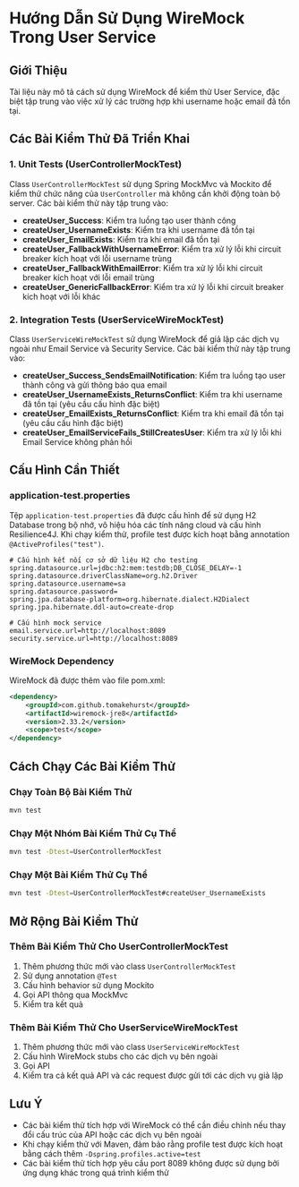 # Hướng Dẫn Sử Dụng WireMock Trong User Service

## Giới Thiệu

Tài liệu này mô tả cách sử dụng WireMock để kiểm thử User Service, đặc biệt tập trung vào việc xử lý các trường hợp khi username hoặc email đã tồn tại.

## Các Bài Kiểm Thử Đã Triển Khai

### 1. Unit Tests (UserControllerMockTest)

Class `UserControllerMockTest` sử dụng Spring MockMvc và Mockito để kiểm thử chức năng của `UserController` mà không cần khởi động toàn bộ server. Các bài kiểm thử này tập trung vào:

- **createUser_Success**: Kiểm tra luồng tạo user thành công
- **createUser_UsernameExists**: Kiểm tra khi username đã tồn tại
- **createUser_EmailExists**: Kiểm tra khi email đã tồn tại
- **createUser_FallbackWithUsernameError**: Kiểm tra xử lý lỗi khi circuit breaker kích hoạt với lỗi username trùng
- **createUser_FallbackWithEmailError**: Kiểm tra xử lý lỗi khi circuit breaker kích hoạt với lỗi email trùng
- **createUser_GenericFallbackError**: Kiểm tra xử lý lỗi khi circuit breaker kích hoạt với lỗi khác

### 2. Integration Tests (UserServiceWireMockTest)

Class `UserServiceWireMockTest` sử dụng WireMock để giả lập các dịch vụ ngoài như Email Service và Security Service. Các bài kiểm thử này tập trung vào:

- **createUser_Success_SendsEmailNotification**: Kiểm tra luồng tạo user thành công và gửi thông báo qua email
- **createUser_UsernameExists_ReturnsConflict**: Kiểm tra khi username đã tồn tại (yêu cầu cấu hình đặc biệt)
- **createUser_EmailExists_ReturnsConflict**: Kiểm tra khi email đã tồn tại (yêu cầu cấu hình đặc biệt)
- **createUser_EmailServiceFails_StillCreatesUser**: Kiểm tra xử lý lỗi khi Email Service không phản hồi

## Cấu Hình Cần Thiết

### application-test.properties

Tệp `application-test.properties` đã được cấu hình để sử dụng H2 Database trong bộ nhớ, vô hiệu hóa các tính năng cloud và cấu hình Resilience4J. Khi chạy kiểm thử, profile test được kích hoạt bằng annotation `@ActiveProfiles("test")`.

```properties
# Cấu hình kết nối cơ sở dữ liệu H2 cho testing
spring.datasource.url=jdbc:h2:mem:testdb;DB_CLOSE_DELAY=-1
spring.datasource.driverClassName=org.h2.Driver
spring.datasource.username=sa
spring.datasource.password=
spring.jpa.database-platform=org.hibernate.dialect.H2Dialect
spring.jpa.hibernate.ddl-auto=create-drop

# Cấu hình mock service
email.service.url=http://localhost:8089
security.service.url=http://localhost:8089
```

### WireMock Dependency

WireMock đã được thêm vào file pom.xml:

```xml
<dependency>
    <groupId>com.github.tomakehurst</groupId>
    <artifactId>wiremock-jre8</artifactId>
    <version>2.33.2</version>
    <scope>test</scope>
</dependency>
```

## Cách Chạy Các Bài Kiểm Thử

### Chạy Toàn Bộ Bài Kiểm Thử

```bash
mvn test
```

### Chạy Một Nhóm Bài Kiểm Thử Cụ Thể

```bash
mvn test -Dtest=UserControllerMockTest
```

### Chạy Một Bài Kiểm Thử Cụ Thể

```bash
mvn test -Dtest=UserControllerMockTest#createUser_UsernameExists
```

## Mở Rộng Bài Kiểm Thử

### Thêm Bài Kiểm Thử Cho UserControllerMockTest

1. Thêm phương thức mới vào class `UserControllerMockTest`
2. Sử dụng annotation `@Test`
3. Cấu hình behavior sử dụng Mockito
4. Gọi API thông qua MockMvc
5. Kiểm tra kết quả

### Thêm Bài Kiểm Thử Cho UserServiceWireMockTest

1. Thêm phương thức mới vào class `UserServiceWireMockTest`
2. Cấu hình WireMock stubs cho các dịch vụ bên ngoài
3. Gọi API
4. Kiểm tra cả kết quả API và các request được gửi tới các dịch vụ giả lập

## Lưu Ý

- Các bài kiểm thử tích hợp với WireMock có thể cần điều chỉnh nếu thay đổi cấu trúc của API hoặc các dịch vụ bên ngoài
- Khi chạy kiểm thử với Maven, đảm bảo rằng profile test được kích hoạt bằng cách thêm `-Dspring.profiles.active=test`
- Các bài kiểm thử tích hợp yêu cầu port 8089 không được sử dụng bởi ứng dụng khác trong quá trình kiểm thử 